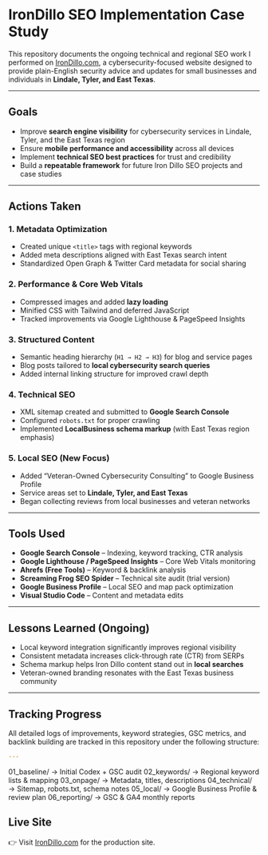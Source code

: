 # IronDillo SEO Implementation Case Study

This repository documents the ongoing technical and regional SEO work I performed on [IronDillo.com](https://irondillo.com), a cybersecurity-focused website designed to provide plain-English security advice and updates for small businesses and individuals in **Lindale, Tyler, and East Texas**.

---

## Goals

- Improve **search engine visibility** for cybersecurity services in Lindale, Tyler, and the East Texas region  
- Ensure **mobile performance and accessibility** across all devices  
- Implement **technical SEO best practices** for trust and credibility  
- Build a **repeatable framework** for future Iron Dillo SEO projects and case studies  

---

## Actions Taken

### 1. Metadata Optimization
- Created unique `<title>` tags with regional keywords  
- Added meta descriptions aligned with East Texas search intent  
- Standardized Open Graph & Twitter Card metadata for social sharing  

### 2. Performance & Core Web Vitals
- Compressed images and added **lazy loading**  
- Minified CSS with Tailwind and deferred JavaScript  
- Tracked improvements via Google Lighthouse & PageSpeed Insights  

### 3. Structured Content
- Semantic heading hierarchy (`H1 → H2 → H3`) for blog and service pages  
- Blog posts tailored to **local cybersecurity search queries**  
- Added internal linking structure for improved crawl depth  

### 4. Technical SEO
- XML sitemap created and submitted to **Google Search Console**  
- Configured `robots.txt` for proper crawling  
- Implemented **LocalBusiness schema markup** (with East Texas region emphasis)  

### 5. Local SEO (New Focus)
- Added “Veteran-Owned Cybersecurity Consulting” to Google Business Profile  
- Service areas set to **Lindale, Tyler, and East Texas**  
- Began collecting reviews from local businesses and veteran networks  

---

## Tools Used

- **Google Search Console** – Indexing, keyword tracking, CTR analysis  
- **Google Lighthouse / PageSpeed Insights** – Core Web Vitals monitoring  
- **Ahrefs (Free Tools)** – Keyword & backlink analysis  
- **Screaming Frog SEO Spider** – Technical site audit (trial version)  
- **Google Business Profile** – Local SEO and map pack optimization  
- **Visual Studio Code** – Content and metadata edits  

---

## Lessons Learned (Ongoing)

- Local keyword integration significantly improves regional visibility  
- Consistent metadata increases click-through rate (CTR) from SERPs  
- Schema markup helps Iron Dillo content stand out in **local searches**  
- Veteran-owned branding resonates with the East Texas business community  

---

## Tracking Progress

All detailed logs of improvements, keyword strategies, GSC metrics, and backlink building are tracked in this repository under the following structure:
```yaml
---
```
01_baseline/ → Initial Codex + GSC audit
02_keywords/ → Regional keyword lists & mapping
03_onpage/ → Metadata, titles, descriptions
04_technical/ → Sitemap, robots.txt, schema notes
05_local/ → Google Business Profile & review plan
06_reporting/ → GSC & GA4 monthly reports


## Live Site

👉 Visit [IronDillo.com](https://irondillo.com) for the production site.
